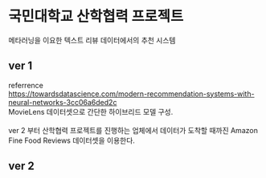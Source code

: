 # 국민대학교 산학협력 프로젝트
메타러닝을 이요한 텍스트 리뷰 데이터에서의 추천 시스템

## ver 1
referrence <br>
https://towardsdatascience.com/modern-recommendation-systems-with-neural-networks-3cc06a6ded2c <br>
MovieLens 데이터셋으로 간단한 하이브리드 모델 구성.
<br><br>
ver 2 부터 산학협력 프로젝트를 진행하는 업체에서 데이터가 도착할 때까진 Amazon Fine Food Reviews 데이터셋을 이용한다.
## ver 2
